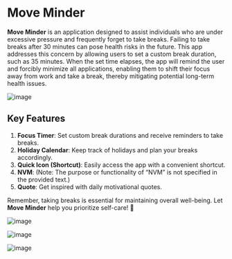 # Move Minder

**Move Minder**  is an application designed to assist individuals who are under excessive pressure and frequently forget to take breaks. Failing to take breaks after 30 minutes can pose health risks in the future. This app addresses this concern by allowing users to set a custom break duration, such as 35 minutes. When the set time elapses, the app will remind the user and forcibly minimize all applications, enabling them to shift their focus away from work and take a break, thereby mitigating potential long-term health issues.

![image](https://github.com/tanvirs2/move-minder/assets/11763906/28e19fc6-d445-476d-bb63-e637fa0127f2)

## Key Features

1.  **Focus Timer**: Set custom break durations and receive reminders to take breaks.
2.  **Holiday Calendar**: Keep track of holidays and plan your breaks accordingly.
3.  **Quick Icon (Shortcut)**: Easily access the app with a convenient shortcut.
4.  **NVM**: (Note: The purpose or functionality of “NVM” is not specified in the provided text.)
5.  **Quote**: Get inspired with daily motivational quotes.

Remember, taking breaks is essential for maintaining overall well-being. Let  **Move Minder**  help you prioritize self-care! 🌟

![image](https://github.com/tanvirs2/move-minder/assets/11763906/3469a81f-1544-415d-886c-327f4df59047)

![image](https://github.com/tanvirs2/move-minder/assets/11763906/b31c5d23-0fc8-4a2e-b441-b7f130ab1df8)

![image](https://github.com/tanvirs2/move-minder/assets/11763906/46d00559-764d-40da-b902-a8f31d12ac3f)
